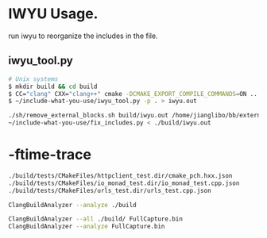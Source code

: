 # IWYU Usage.

run iwyu to reorganize the includes in the file.

## iwyu_tool.py

```sh
# Unix systems
$ mkdir build && cd build
$ CC="clang" CXX="clang++" cmake -DCMAKE_EXPORT_COMPILE_COMMANDS=ON ...
$ ~/include-what-you-use/iwyu_tool.py -p . > iwyu.out

./sh/remove_external_blocks.sh build/iwyu.out /home/jianglibo/bb/external/
~/include-what-you-use/fix_includes.py < ./build/iwyu.out
```


#  -ftime-trace


```sh
./build/tests/CMakeFiles/httpclient_test.dir/cmake_pch.hxx.json
./build/tests/CMakeFiles/io_monad_test.dir/io_monad_test.cpp.json
./build/tests/CMakeFiles/urls_test.dir/urls_test.cpp.json

ClangBuildAnalyzer --analyze ./build

ClangBuildAnalyzer --all ./build/ FullCapture.bin
ClangBuildAnalyzer --analyze FullCapture.bin

```